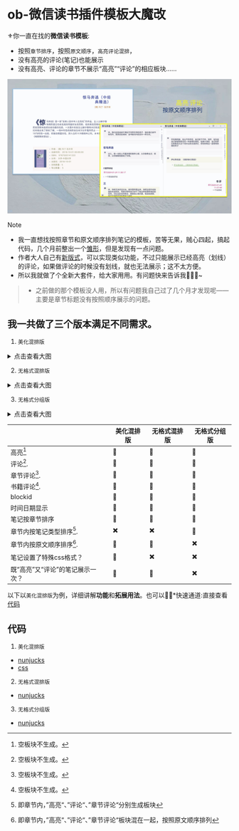 # ob-微信读书插件模板大魔改

⚜你一直在找的**微信读书模板**:

+ 按照`章节排序`，按照`原文顺序`，`高亮评论混排`，
+ 没有高亮的评论(笔记)也能展示
+ 没有高亮、评论的章节不展示“高亮”“评论”的相应板块……

![演示图](https://github.com/Sleepleeps/Template-for-obsidian-weread-plugin/blob/main/%E9%A6%96%E9%A1%B5%E5%B1%95%E7%A4%BA%E5%9B%BE)




> [!NOTE]
>+ 我一直想找按照章节和原文顺序排列笔记的模板，苦等无果，贼心四起，搞起代码，几个月前整出一个[雏形](https://forum-zh.obsidian.md/t/topic/26281)，但是发现有一点问题。
>+ 作者大人自己有[新版式](https://github.com/zhaohongxuan/obsidian-weread-plugin/discussions/62#discussioncomment-3164134)，可以实现类似功能，不过只能展示已经高亮（划线）的评论，如果做评论的时候没有划线，就也无法展示；这不太方便。
>+ 所以我就做了个全新大套件，给大家用用。有问题快来告诉我🌷🌷🌷~
>>+ 之前做的那个模板没人用，所以有问题我自己过了几个月才发现呢——主要是章节标题没有按照顺序展示的问题。
>>
>>  

## 我一共做了三个版本满足不同需求。

1. `美化混排版`
<details>
<summary>点击查看大图</summary>
<div align=center>
<img src=https://github.com/Sleepleeps/Template-for-obsidian-weread-plugin/blob/main/pic/Pasted%20image%2020240129152557.png style="margin: 0 auto; width: 50%;">
</div>
</details>

2. `无格式混排版`
<details>
<summary>点击查看大图</summary>
	<div align=center>
<img src=https://github.com/Sleepleeps/Template-for-obsidian-weread-plugin/blob/main/pic/Pasted%20image%2020240129172330.png style="width: 500px;">
</div>
</details>

3. `无格式分组版`
<details>
<summary>点击查看大图</summary>
	<div align=center>
<img src=https://github.com/Sleepleeps/Template-for-obsidian-weread-plugin/blob/main/pic/Pasted%20image%2020240129172738.png style="width: 500px;">
	</div>
</details>



|                                  | **美化混排版** | **无格式混排版** | **无格式分组版** |
| -------------------------------- | -------------- | ---------------- | ---------------- |
| 高亮[^1]                             |🌷             |🌷 |🌷 |
| 评论[^2].                                |🌷  |🌷 |🌷 |
| 章节评论[^3].                        |🌷  |🌷 |🌷 |
| 书籍评论[^4].                       |🌷  |🌷 |🌷 |
| blockid                          |🌷  |🌷 |🌷 |
| 时间日期显示                     |🌷  |🌷 |🌷 |
| 笔记按章节排序                   |🌷  |🌷 |🌷 |
| 章节内按笔记类型排序[^5].                | ✖️          | ✖️            |🌷 |
| 章节内按原文顺序排序[^6].         |🌷  |🌷 | ✖️            |
| 笔记设置了特殊css格式？          |🌷  | ✖️            | ✖️            |
| 既“高亮”又“评论”的笔记展示一次？ |🌷  |🌷 | ✖️            |

以下以`美化混排版`为例，详细讲解**功能**和**拓展用法**。也可以🌟💨*快速通道:直接查看[代码](#代码)


[^1]: 空板块不生成。
[^2]: 空板块不生成。
[^3]: 空板块不生成。
[^4]: 空板块不生成。
[^5]: 即章节内，”高亮“、”评论“、”章节评论“分别生成板块
[^6]: 即章节内，”高亮“、”评论“、”章节评论“板块混在一起，按照原文顺序排列


## 代码
1. `美化混排版`
+ [nunjucks](https://github.com/Sleepleeps/Template-for-obsidian-weread-plugin/blob/main/%E7%BE%8E%E5%8C%96%E6%B7%B7%E6%8E%92%E7%89%88nunjucks)
+ [css](https://github.com/Sleepleeps/Template-for-obsidian-weread-plugin/blob/main/%E7%BE%8E%E5%8C%96%E6%B7%B7%E6%8E%92%E7%89%88css)
2. `无格式混排版`
+ [nunjucks](https://github.com/Sleepleeps/Template-for-obsidian-weread-plugin/blob/main/%E6%97%A0%E6%A0%BC%E5%BC%8F%E6%B7%B7%E6%8E%92%E7%89%88nunjucks)
3. `无格式分组版`
+ [nunjucks](https://github.com/Sleepleeps/Template-for-obsidian-weread-plugin/blob/main/%E6%97%A0%E6%A0%BC%E5%BC%8F%E5%88%86%E7%BB%84%E7%89%88nunjucks)
